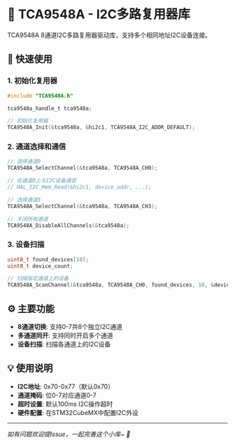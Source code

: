 # 🔀 TCA9548A - I2C多路复用器库

TCA9548A 8通道I2C多路复用器驱动库，支持多个相同地址I2C设备连接。

## 🚀 快速使用

### 1. 初始化复用器

```c
#include "TCA9548A.h"

tca9548a_handle_t tca9548a;

// 初始化复用器
TCA9548A_Init(&tca9548a, &hi2c1, TCA9548A_I2C_ADDR_DEFAULT);
```

### 2. 通道选择和通信

```c
// 选择通道0
TCA9548A_SelectChannel(&tca9548a, TCA9548A_CH0);

// 在通道0上与I2C设备通信
// HAL_I2C_Mem_Read(&hi2c1, device_addr, ...);

// 选择通道3
TCA9548A_SelectChannel(&tca9548a, TCA9548A_CH3);

// 关闭所有通道
TCA9548A_DisableAllChannels(&tca9548a);
```

### 3. 设备扫描

```c
uint8_t found_devices[10];
uint8_t device_count;

// 扫描指定通道上的设备
TCA9548A_ScanChannel(&tca9548a, TCA9548A_CH0, found_devices, 10, &device_count);
```

## ⚙️ 主要功能

- **8通道切换**: 支持0-7共8个独立I2C通道
- **多通道同开**: 支持同时开启多个通道
- **设备扫描**: 扫描各通道上的I2C设备

## 💡 使用说明

- **I2C地址**: 0x70-0x77（默认0x70）
- **通道掩码**: 位0-7对应通道0-7
- **超时设置**: 默认100ms I2C操作超时
- **硬件配置**: 在STM32CubeMX中配置I2C外设

---

*如有问题欢迎提Issue，一起完善这个小库~ 🎉*